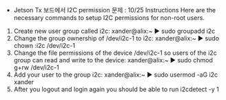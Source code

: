 - Jetson Tx 보드에서 I2C permission 문제 : 10/25
Instructions
Here are the necessary commands to setup I2C permissions for non-root users.
1) Create new user group called i2c:
xander@alix:~
▶ sudo groupadd i2c
2) Change the group ownership of /dev/i2c-1 to i2c:
xander@alix:~
▶ sudo chown :i2c /dev/i2c-1
3) Change the file permissions of the device /dev/i2c-1 so users of the i2c group can read and write to the device:
xander@alix:~
▶ sudo chmod g+rw /dev/i2c-1
4) Add your user to the group i2c:
xander@alix:~
▶ sudo usermod -aG i2c xander
5) After you logout and login again you should be able to run i2cdetect -y 1
